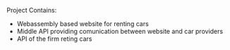 Project Contains:
- Webassembly based website for renting cars
- Middle API providing comunication between website and car providers 
- API of the firm reting cars
